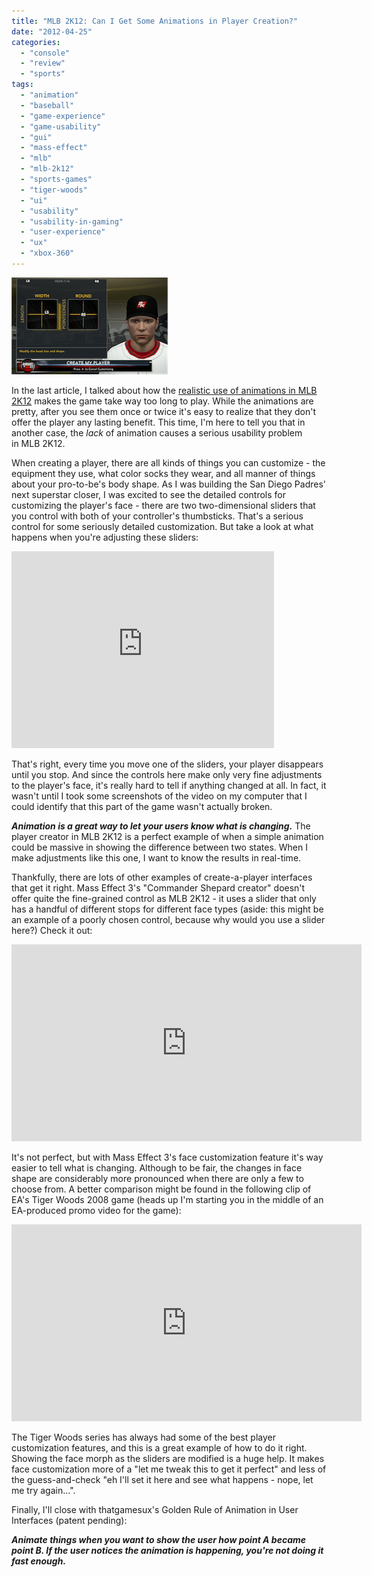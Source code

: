 ```yaml
---
title: "MLB 2K12: Can I Get Some Animations in Player Creation?"
date: "2012-04-25"
categories: 
  - "console"
  - "review"
  - "sports"
tags: 
  - "animation"
  - "baseball"
  - "game-experience"
  - "game-usability"
  - "gui"
  - "mass-effect"
  - "mlb"
  - "mlb-2k12"
  - "sports-games"
  - "tiger-woods"
  - "ui"
  - "usability"
  - "usability-in-gaming"
  - "user-experience"
  - "ux"
  - "xbox-360"
---
```


![](images/face-building.png "face building")

In the last article, I talked about how the [realistic use of animations in MLB 2K12](http://www.thatgamesux.com/mlb-2k12-mastering-gratuitous-animation/) makes the game take way too long to play. While the animations are pretty, after you see them once or twice it's easy to realize that they don't offer the player any lasting benefit. This time, I'm here to tell you that in another case, the _lack_ of animation causes a serious usability problem in MLB 2K12.

When creating a player, there are all kinds of things you can customize - the equipment they use, what color socks they wear, and all manner of things about your pro-to-be's body shape. As I was building the San Diego Padres' next superstar closer, I was excited to see the detailed controls for customizing the player's face - there are two two-dimensional sliders that you control with both of your controller's thumbsticks. That's a serious control for some seriously detailed customization. But take a look at what happens when you're adjusting these sliders: 

<iframe src="http://www.youtube.com/embed/u622S6xPiH0" frameborder="0" width="420" height="315"></iframe>

That's right, every time you move one of the sliders, your player disappears until you stop. And since the controls here make only very fine adjustments to the player's face, it's really hard to tell if anything changed at all. In fact, it wasn't until I took some screenshots of the video on my computer that I could identify that this part of the game wasn't actually broken.

_**Animation is a great way to let your users know what is changing.**_ The player creator in MLB 2K12 is a perfect example of when a simple animation could be massive in showing the difference between two states. When I make adjustments like this one, I want to know the results in real-time.

Thankfully, there are lots of other examples of create-a-player interfaces that get it right. Mass Effect 3's "Commander Shepard creator" doesn't offer quite the fine-grained control as MLB 2K12 - it uses a slider that only has a handful of different stops for different face types (aside: this might be an example of a poorly chosen control, because why would you use a slider here?) Check it out:

<iframe src="http://www.youtube.com/embed/_RDn85ZUrh0" frameborder="0" width="560" height="315"></iframe>

It's not perfect, but with Mass Effect 3's face customization feature it's way easier to tell what is changing. Although to be fair, the changes in face shape are considerably more pronounced when there are only a few to choose from. A better comparison might be found in the following clip of EA's Tiger Woods 2008 game (heads up I'm starting you in the middle of an EA-produced promo video for the game):

<iframe src="http://www.youtube.com/embed/fUhyqcdzIvM?start=59" frameborder="0" width="560" height="315"></iframe>

The Tiger Woods series has always had some of the best player customization features, and this is a great example of how to do it right. Showing the face morph as the sliders are modified is a huge help. It makes face customization more of a "let me tweak this to get it perfect" and less of the guess-and-check "eh I'll set it here and see what happens - nope, let me try again...".

Finally, I'll close with thatgamesux's Golden Rule of Animation in User Interfaces (patent pending):

**_Animate things when you want to show the user how point A became point B. If the user notices the animation is happening, you're not doing it fast enough._**
